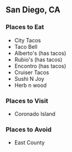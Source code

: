 ## San Diego, CA

### Places to Eat
- City Tacos
- Taco Bell
- Alberto's (has tacos)
- Rubio's (has tacos)
- Encontro (has tacos)
- Cruiser Tacos
- Sushi N Joy
- Herb n wood

### Places to Visit
- Coronado Island

### Places to Avoid
- East County
